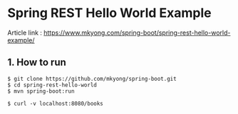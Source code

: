 # Spring REST Hello World Example

Article link : https://www.mkyong.com/spring-boot/spring-rest-hello-world-example/

## 1. How to run
```
$ git clone https://github.com/mkyong/spring-boot.git
$ cd spring-rest-hello-world
$ mvn spring-boot:run

$ curl -v localhost:8080/books
```
